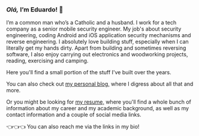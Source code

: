 <!-- ### Hi there 👋 -->

<!--
**vasconcedu/vasconcedu** is a ✨ _special_ ✨ repository because its `README.md` (this file) appears on your GitHub profile.

Here are some ideas to get you started:

- 🔭 I’m currently working on ...
- 🌱 I’m currently learning ...
- 👯 I’m looking to collaborate on ...
- 🤔 I’m looking for help with ...
- 💬 Ask me about ...
- 📫 How to reach me: ...
- 😄 Pronouns: ...
- ⚡ Fun fact: ...
-->

### _Olá,_ I’m Eduardo! 👋

I’m a common man who’s a Catholic and a husband. I work for a tech company as a senior mobile security engineer. My job's about security engineering, coding Android and iOS application security mechanisms and reverse engineering. I absolutely love building stuff, especially when I can literally get my hands dirty. Apart from building and sometimes reversing software, I also enjoy carrying out electronics and woodworking projects, reading, exercising and camping.

Here you'll find a small portion of the stuff I've built over the years. 

You can also check out [my personal blog,](https://vasconcedu.github.io/) where I digress about all that and more.

Or you might be looking for [my resume,](https://vasconcedu.github.io/resume/) where you'll find a whole bunch of information about my career and my academic background, as well as my contact information and a couple of social media links.

:point_left::point_left::point_left:
 You can also reach me via the links in my bio!
 
